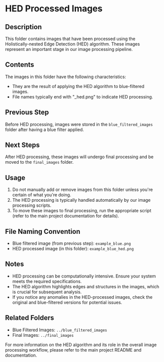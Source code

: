# HED Processed Images

## Description

This folder contains images that have been processed using the Holistically-nested Edge Detection (HED) algorithm. These images represent an important stage in our image processing pipeline.

## Contents

The images in this folder have the following characteristics:

- They are the result of applying the HED algorithm to blue-filtered images.
- File names typically end with "_hed.png" to indicate HED processing.

## Previous Step

Before HED processing, images were stored in the `blue_filtered_images` folder after having a blue filter applied.

## Next Steps

After HED processing, these images will undergo final processing and be moved to the `final_images` folder.

## Usage

1. Do not manually add or remove images from this folder unless you're certain of what you're doing.
2. The HED processing is typically handled automatically by our image processing scripts.
3. To move these images to final processing, run the appropriate script (refer to the main project documentation for details).

## File Naming Convention

- Blue filtered image (from previous step): `example_blue.png`
- HED processed image (in this folder): `example_blue_hed.png`

## Notes

- HED processing can be computationally intensive. Ensure your system meets the required specifications.
- The HED algorithm highlights edges and structures in the images, which is crucial for subsequent analysis.
- If you notice any anomalies in the HED-processed images, check the original and blue-filtered versions for potential issues.

## Related Folders

- Blue Filtered Images: `../blue_filtered_images`
- Final Images: `../final_images`

For more information on the HED algorithm and its role in the overall image processing workflow, please refer to the main project README and documentation.
